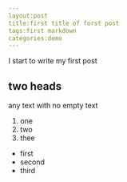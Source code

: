 ```yaml
---
layout:post
title:first title of forst post
tags:first markdown
categories:demo
---
```


I start to write  my first post

## two heads

any text with no empty text
1. one
2. two
3. thee

- first
- second
- third

